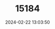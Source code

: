---
title: "15184"
category: "Ogilbia galapagosensis"
draft: false
date: 2024-02-22 13:03:50
languages:
  English: ["Galápagos Brotula", "Galápagos Cuskeel"]
---